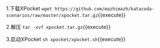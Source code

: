 
1.下载XPocket
`wget https://github.com/mazhimazh/katacoda-scenarios/raw/master/xpocket.tar.gz`{{execute}}

2.解压
`tar -xvf xpocket.tar.gz`{{execute}}

3.启动XPocket
`sh xpocket/xpocket.sh`{{execute}}



